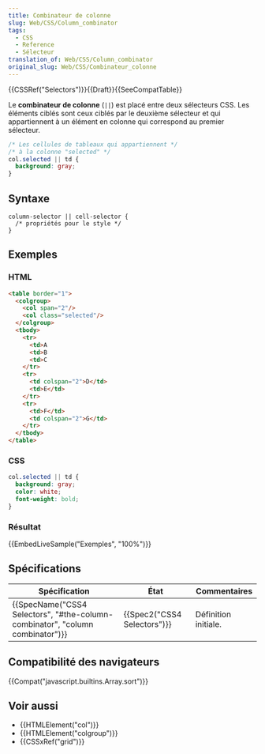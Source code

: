 ```yaml
---
title: Combinateur de colonne
slug: Web/CSS/Column_combinator
tags:
  - CSS
  - Reference
  - Sélecteur
translation_of: Web/CSS/Column_combinator
original_slug: Web/CSS/Combinateur_colonne
---
```

{{CSSRef("Selectors")}}{{Draft}}{{SeeCompatTable}}

Le **combinateur de colonne** (`||`) est placé entre deux sélecteurs CSS. Les éléments ciblés sont ceux ciblés par le deuxième sélecteur et qui appartiennent à un élément en colonne qui correspond au premier sélecteur.

```css
/* Les cellules de tableaux qui appartiennent */
/* à la colonne "selected" */
col.selected || td {
  background: gray;
}
```

## Syntaxe

    column-selector || cell-selector {
      /* propriétés pour le style */
    }

## Exemples

### HTML

```html
<table border="1">
  <colgroup>
    <col span="2"/>
    <col class="selected"/>
  </colgroup>
  <tbody>
    <tr>
      <td>A
      <td>B
      <td>C
    </tr>
    <tr>
      <td colspan="2">D</td>
      <td>E</td>
    </tr>
    <tr>
      <td>F</td>
      <td colspan="2">G</td>
    </tr>
  </tbody>
</table>
```

### CSS

```css
col.selected || td {
  background: gray;
  color: white;
  font-weight: bold;
}
```

### Résultat

{{EmbedLiveSample("Exemples", "100%")}}

## Spécifications

| Spécification                                                                                            | État                                 | Commentaires         |
| -------------------------------------------------------------------------------------------------------- | ------------------------------------ | -------------------- |
| {{SpecName("CSS4 Selectors", "#the-column-combinator", "column combinator")}} | {{Spec2("CSS4 Selectors")}} | Définition initiale. |

## Compatibilité des navigateurs

{{Compat("javascript.builtins.Array.sort")}}

## Voir aussi

- {{HTMLElement("col")}}
- {{HTMLElement("colgroup")}}
- {{CSSxRef("grid")}}
